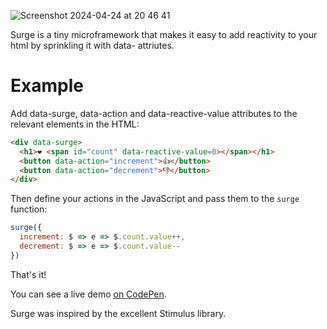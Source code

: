 ![Screenshot 2024-04-24 at 20 46 41](https://github.com/daz4126/surge/assets/16646/125e908c-5bcc-4819-ac27-17cff98770ba)

Surge is a tiny microframework that makes it easy to add reactivity to your html by sprinkling it with data- attriutes.

# Example

Add data-surge, data-action and data-reactive-value attributes to the relevant elements in the HTML:

```html
<div data-surge>
  <h1>❤️ <span id="count" data-reactive-value=0></span></h1>
  <button data-action="increment">👍</button>
  <button data-action="decrement">👎</button>
</div>
```

Then define your actions in the JavaScript and pass them to the `surge` function:

```javascript
surge({
  increment: $ => e => $.count.value++,
  decrement: $ => e => $.count.value--
})
```
That's it!

You can see a live demo [on CodePen](https://codepen.io/daz4126/pen/YzMdbra).

Surge was inspired by the excellent Stimulus library.
